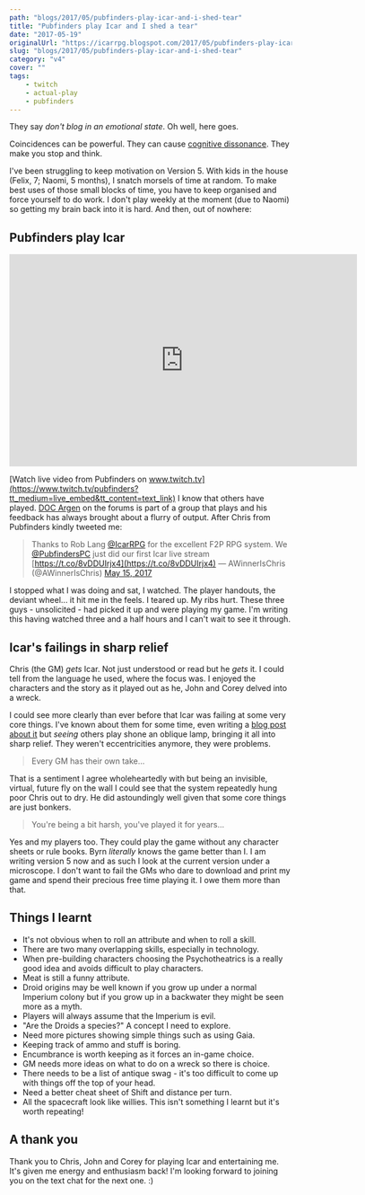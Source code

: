 ```yaml
---
path: "blogs/2017/05/pubfinders-play-icar-and-i-shed-tear"
title: "Pubfinders play Icar and I shed a tear"
date: "2017-05-19"
originalUrl: "https://icarrpg.blogspot.com/2017/05/pubfinders-play-icar-and-i-shed-tear.html"
slug: "blogs/2017/05/pubfinders-play-icar-and-i-shed-tear"
category: "v4"
cover: ""
tags:
    - twitch
    - actual-play
    - pubfinders
---
```

They say *don't blog in an emotional state*. Oh well, here goes.  

Coincidences can be powerful. They can cause [cognitive dissonance](https://en.wikipedia.org/wiki/Cognitive_dissonance). They make you stop and think.  

I've been struggling to keep motivation on Version 5. With kids in the house (Felix, 7; Naomi, 5 months), I snatch morsels of time at random. To make best uses of those small blocks of time, you have to keep organised and force yourself to do work. I don't play weekly at the moment (due to Naomi) so getting my brain back into it is hard. And then, out of nowhere:  

## Pubfinders play Icar

<iframe src="https://player.twitch.tv/?video=v143666790&autoplay=false" frameborder="0" allowfullscreen="true" scrolling="no" height="378" width="620"></iframe>

[Watch live video from Pubfinders on www.twitch.tv](https://www.twitch.tv/pubfinders?tt_medium=live_embed&tt_content=text_link) I know that others have played. [DOC Argen](http://www.1km1kt.net/forum/viewforum.php?f=34&sid=46d3cbb54e006c33573afe50f1e8468d) on the forums is part of a group that plays and his feedback has always brought about a flurry of output. After Chris from Pubfinders kindly tweeted me:  

> Thanks to Rob Lang [@IcarRPG](https://twitter.com/IcarRPG) for the excellent F2P RPG system. We [@PubfindersPC](https://twitter.com/PubfindersPC) just did our first Icar live stream [https://t.co/8vDDUIrjx4](https://t.co/8vDDUIrjx4)
> — AWinnerIsChris (@AWinnerIsChris) [May 15, 2017](https://twitter.com/AWinnerIsChris/status/864146215683993601)

 I stopped what I was doing and sat, I watched. The player handouts, the deviant wheel... it hit me in the feels. I teared up. My ribs hurt. These three guys - unsolicited - had picked it up and were playing my game. I'm writing this having watched three and a half hours and I can't wait to see it through.  

## Icar's failings in sharp relief

Chris (the GM) *gets* Icar. Not just understood or read but he *gets* it. I could tell from the language he used, where the focus was. I enjoyed the characters and the story as it played out as he, John and Corey delved into a wreck.  

I could see more clearly than ever before that Icar was failing at some very core things. I've known about them for some time, even writing a [blog post about it](http://www.thefreerpgblog.com/2009/10/first-birthday-celebrate-by-joining-me.html) but *seeing* others play shone an oblique lamp, bringing it all into sharp relief. They weren't eccentricities anymore, they were problems.  

> Every GM has their own take...

 That is a sentiment I agree wholeheartedly with but being an invisible, virtual, future fly on the wall I could see that the system repeatedly hung poor Chris out to dry. He did astoundingly well given that some core things are just bonkers.  

> You're being a bit harsh, you've played it for years...

 Yes and my players too. They could play the game without any character sheets or rule books. Byrn *literally* knows the game better than I.  I am writing version 5 now and as such I look at the current version under a microscope. I don't want to fail the GMs who dare to download and print my game and spend their precious free time playing it. I owe them more than that.  

## Things I learnt

*   It's not obvious when to roll an attribute and when to roll a skill.
*   There are two many overlapping skills, especially in technology.
*   When pre-building characters choosing the Psychotheatrics is a really good idea and avoids difficult to play characters.
*   Meat is still a funny attribute.
*   Droid origins may be well known if you grow up under a normal Imperium colony but if you grow up in a backwater they might be seen more as a myth.
*   Players will always assume that the Imperium is evil.
*   "Are the Droids a species?" A concept I need to explore.
*   Need more pictures showing simple things such as using Gaia.
*   Keeping track of ammo and stuff is boring.
*   Encumbrance is worth keeping as it forces an in-game choice.
*   GM needs more ideas on what to do on a wreck so there is choice.
*   There needs to be a list of antique swag - it's too difficult to come up with things off the top of your head.
*   Need a better cheat sheet of Shift and distance per turn.
*   All the spacecraft look like willies. This isn't something I learnt but it's worth repeating! 

## A thank you

Thank you to Chris, John and Corey for playing Icar and entertaining me. It's given me energy and enthusiasm back! I'm looking forward to joining you on the text chat for the next one. :)  